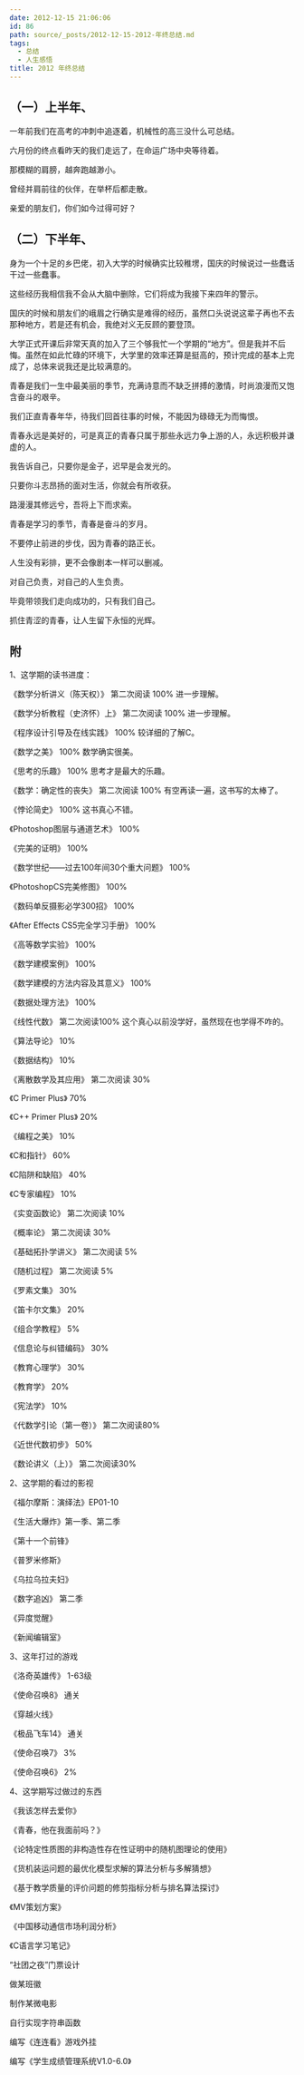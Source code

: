 ```yaml
---
date: 2012-12-15 21:06:06
id: 86
path: source/_posts/2012-12-15-2012-年终总结.md
tags:
  - 总结
  - 人生感悟
title: 2012 年终总结
---
```


## （一）上半年、

一年前我们在高考的冲刺中追逐着，机械性的高三没什么可总结。

六月份的终点看昨天的我们走远了，在命运广场中央等待着。

那模糊的肩膀，越奔跑越渺小。

曾经并肩前往的伙伴，在举杯后都走散。

亲爱的朋友们，你们如今过得可好？

## （二）下半年、

身为一个十足的乡巴佬，初入大学的时候确实比较稚塄，国庆的时候说过一些蠢话干过一些蠢事。

这些经历我相信我不会从大脑中删除，它们将成为我接下来四年的警示。

国庆的时候和朋友们的峨眉之行确实是难得的经历，虽然口头说说这辈子再也不去那种地方，若是还有机会，我绝对义无反顾的要登顶。

大学正式开课后非常天真的加入了三个够我忙一个学期的“地方”。但是我并不后悔。虽然在如此忙碌的环境下，大学里的效率还算是挺高的，预计完成的基本上完成了，总体来说我还是比较满意的。

青春是我们一生中最美丽的季节，充满诗意而不缺乏拼搏的激情，时尚浪漫而又饱含奋斗的艰辛。

我们正直青春年华，待我们回首往事的时候，不能因为碌碌无为而悔恨。

青春永远是美好的，可是真正的青春只属于那些永远力争上游的人，永远积极并谦虚的人。

我告诉自己，只要你是金子，迟早是会发光的。

只要你斗志昂扬的面对生活，你就会有所收获。

路漫漫其修远兮，吾将上下而求索。

青春是学习的季节，青春是奋斗的岁月。

不要停止前进的步伐，因为青春的路正长。

人生没有彩排，更不会像剧本一样可以删减。

对自己负责，对自己的人生负责。

毕竟带领我们走向成功的，只有我们自己。

抓住青涩的青春，让人生留下永恒的光辉。


## 附

1、这学期的读书进度：

《数学分析讲义（陈天权）》 第二次阅读 100%    进一步理解。

《数学分析教程（史济怀）上》 第二次阅读 100%    进一步理解。

《程序设计引导及在线实践》 100%    较详细的了解C。

《数学之美》 100%     数学确实很美。

《思考的乐趣》 100%    思考才是最大的乐趣。

《数学：确定性的丧失》 第二次阅读 100%     有空再读一遍，这书写的太棒了。

《悖论简史》 100%   这书真心不错。

 《Photoshop图层与通道艺术》 100%    

《完美的证明》 100%

《数学世纪——过去100年间30个重大问题》 100%

《PhotoshopCS完美修图》 100%

《数码单反摄影必学300招》 100%

《After Effects CS5完全学习手册》 100%

《高等数学实验》 100%

《数学建模案例》 100%

《数学建模的方法内容及其意义》 100%

《数据处理方法》 100%

《线性代数》 第二次阅读100%      这个真心以前没学好，虽然现在也学得不咋的。
 
《算法导论》   10%

《数据结构》   10%

《离散数学及其应用》  第二次阅读 30%
 
《C Primer Plus》 70%

《C++ Primer Plus》 20%

《编程之美》 10%

《C和指针》  60%

《C陷阱和缺陷》 40%

《C专家编程》 10%

《实变函数论》 第二次阅读 10%

《概率论》 第二次阅读 30%

《基础拓扑学讲义》 第二次阅读 5%

《随机过程》 第二次阅读 5%

《罗素文集》 30%

《笛卡尔文集》 20%

《组合学教程》 5%

《信息论与纠错编码》 30%

《教育心理学》 30%

《教育学》 20%

《宪法学》 10%

《代数学引论（第一卷）》 第二次阅读80%

《近世代数初步》 50%

《数论讲义（上）》 第二次阅读30%

 

2、这学期的看过的影视

《福尔摩斯：演绎法》EP01-10

《生活大爆炸》第一季、第二季 

《第十一个前锋》

《普罗米修斯》 

《乌拉乌拉夫妇》 

《数字追凶》 第二季

 《异度觉醒》

《新闻编辑室》


3、这年打过的游戏

《洛奇英雄传》 1-63级

《使命召唤8》 通关

《穿越火线》

《极品飞车14》 通关

《使命召唤7》 3%

《使命召唤6》 2%



4、这学期写过做过的东西

《我该怎样去爱你》 

《青春，他在我面前吗？》 

《论特定性质图的非构造性存在性证明中的随机图理论的使用》 

《货机装运问题的最优化模型求解的算法分析与多解猜想》 

《基于教学质量的评价问题的修剪指标分析与排名算法探讨》 

《MV策划方案》 

《中国移动通信市场利润分析》 

《C语言学习笔记》

“社团之夜”门票设计

做某班徽

制作某微电影

自行实现字符串函数

 编写《连连看》游戏外挂

编写《学生成绩管理系统V1.0-6.0》 